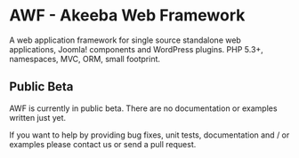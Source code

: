 # AWF - Akeeba Web Framework

A web application framework for single source standalone web applications, Joomla! components and WordPress plugins.
PHP 5.3+, namespaces, MVC, ORM, small footprint.

## Public Beta

AWF is currently in public beta. There are no documentation or examples written just yet.

If you want to help by providing bug fixes, unit tests, documentation and / or examples please contact us or send a
pull request.